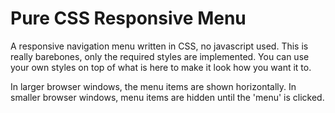 <h1>Pure CSS Responsive Menu</h1>

<p>
    A responsive navigation menu written in CSS, no javascript used. This is really barebones, only the required styles are implemented. You can use your own styles on top of what is here to make it look how you want it to.
</p>

<p>
    In larger browser windows, the menu items are shown horizontally. In smaller browser windows, menu items are hidden until the 'menu' is clicked.
</p>